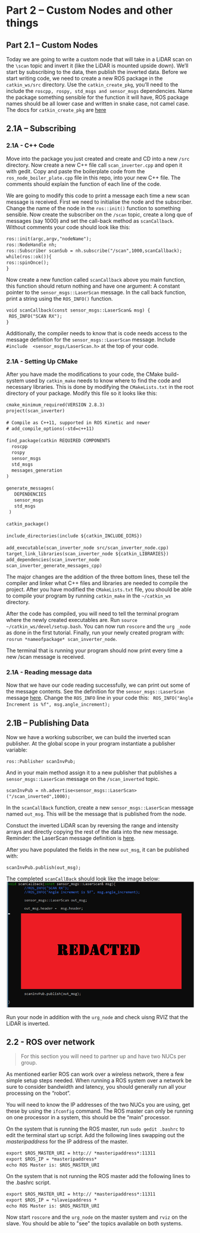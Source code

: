 # Part 2 – Custom Nodes and other things 
## Part 2.1 – Custom Nodes
Today we are going to write a custom node that will take in a LiDAR scan on the `\scan` topic and invert it (like the LiDAR is mounted upside down). We’ll start by subscribing to the data, then publish the inverted data. Before we start writing code, we need to create a new ROS package in the `catkin_ws/src` directory. Use the `catkin_create_pkg`, you’ll need to the include the `roscpp, rospy, std_msgs and sensor_msgs` dependencies. Name the package something sensible for the function it will have, ROS package names should be all lower case and written in snake case, not camel case. The docs for `catkin_create_pkg` are [here](https://catkin-tools.readthedocs.io/en/latest/verbs/catkin_create.html)     

## 2.1A – Subscribing 

### 2.1A - C++ Code
Move into the package you just created and create and CD into a new `/src` directory. Now create a new C++ file call `scan_inverter.cpp` and open it with gedit. Copy and paste the boilerplate code from the `ros_node_boiler_plate.cpp` file in this repo, into your new C++ file. The comments should explain the function of each line of the code. 

We are going to modify this code to print a message each time a new scan message is received. First we need to initialise the node and the subscriber. Change the name of the node in the `ros::init()` function to something sensible. Now create the subscriber on the `/scan` topic, create a long que of messages (say 1000) and set the call-back method as `scanCallback`. Without comments your code should look like this:
```
ros::init(argc,argv,"nodeName");
ros::NodeHandle nh;
ros::Subscriber scanSub = nh.subscribe("/scan",1000,scanCallback);
while(ros::ok()){
ros::spinOnce();
}

```
Now create a new function called `scanCallback` above you main function, this function should return nothing and have one argument: A constant pointer to the `sensor_msgs::LaserScan` message. In the call back function, print a string using the `ROS_INFO()` function.
 
 ```
 void scanCallback(const sensor_msgs::LaserScan& msg) {
  ROS_INFO("SCAN RX");
 }
 ```

Additionally, the compiler needs to know that is code needs access to the message definition for the `sensor_msgs::LaserScan` message. Include `#include  <sensor_msgs/LaserScan.h>` at the top of your code. 

### 2.1A - Setting Up CMake
After you have made the modifications to your code, the CMake build-system used by `catkin_make` needs to know where to find the code and necessary libraries. This is done by modifying the `CMakeLists.txt` in the root directory of your package. Modify this file so it looks like this:

```
cmake_minimum_required(VERSION 2.8.3)
project(scan_inverter)

# Compile as C++11, supported in ROS Kinetic and newer
# add_compile_options(-std=c++11)

find_package(catkin REQUIRED COMPONENTS
  roscpp
  rospy
  sensor_msgs
  std_msgs
  messages_generation
)

generate_messages(
   DEPENDENCIES
   sensor_msgs
   std_msgs
 )

catkin_package()

include_directories(include ${catkin_INCLUDE_DIRS})

add_executable(scan_inverter_node src/scan_inverter_node.cpp)
target_link_libraries(scan_inverter_node ${catkin_LIBRARIES})
add_dependencies(scan_inverter_node scan_inverter_generate_messages_cpp)
```

The major changes are the addition of the three bottom lines, these tell the compiler and linker what C++ files and libraries are needed to compile the project. After you have modified the `CMakeLists.txt` file, you should be able to compile your program by running `catkin_make` in the `~/catkin_ws` directory.  

After the code has compiled, you will need to tell the terminal program where the newly created executables are. Run `source ~/catkin_ws/devel/setup.bash`. You can now run `roscore` and the `urg _node` as done in the first tutorial. Finally, run your newly created program with: `rosrun *nameofpackage* scan_inverter_node`.

The terminal that is running your program should now print every time a new /scan message is received.    

### 2.1A - Reading message data
Now that we have our code reading successfully, we can print out some of the message contents. See the definition for the `sensor_msgs::LaserScan` message [here]( http://docs.ros.org/melodic/api/sensor_msgs/html/msg/LaserScan.html). Change the `ROS_INFO` line in your code this: ` ROS_INFO("Angle Increment is %f", msg.angle_increment);`

## 2.1B – Publishing Data
Now we have a working subscriber, we can build the inverted scan publisher.  At the global scope in your program instantiate a publisher variable:
 ```
ros::Publisher scanInvPub;
```
And in your main method assign it to a new publisher that publishes a `sensor_msgs::LaserScan` message on the `/scan_inverted` topic. 
```
scanInvPub = nh.advertise<sensor_msgs::LaserScan>("/scan_inverted",1000); 
``` 
In the `scanCallBack` function, create a new `sensor_msgs::LaserScan` message named `out_msg`. This will be the message that is published from the node. 

Constuct the inverted LiDAR scan by  reversing the range and intensity  arrays and directly copying the rest of the data into the new message. Reminder: the LaserScan message definition is [here](http://docs.ros.org/melodic/api/sensor_msgs/html/msg/LaserScan.html).

After you have populated the fields in the new `out_msg`, it can be published with:
```
scanInvPub.publish(out_msg);
```
The completed `scanCallBack` should look like the image below:
![](images/code_example_2.png)

Run your node in addition with the `urg_node` and check uisng RVIZ that the LiDAR is inverted. 

## 2.2 - ROS over network

 > For this section you will need to partner up and have two NUCs per group.
 
As mentioned earlier ROS can work over a wireless network, there a few simple setup steps needed. When running a ROS system over a network be sure to consider bandwidth and latency, you should generally run all your processing on the “robot”. 

You will need to know the IP addresses of the two NUCs you are using, get these by using the `ifconfig` command. The ROS master can only be running on one processor in a system, this should be the “main” processor. 

On the system that is running the ROS master, run `sudo gedit .bashrc` to edit the terminal start up script.  Add the following lines swapping out the *masteripaddress* for the IP address of the master.
```
export $ROS_MASTER_URI = http:// *masteripaddress*:11311
export $ROS_IP = *masteripaddress*
echo ROS Master is: $ROS_MASTER_URI
```
On the system that is not running the ROS master add the following lines to the .bashrc script.
```
export $ROS_MASTER_URI = http:// *masteripaddress*:11311
export $ROS_IP = *slaveipaddress *
echo ROS Master is: $ROS_MASTER_URI
```

Now start `roscore` and the `urg_node` on the master system and `rviz` on the slave. You should be able to "see" the topics available on both systems.
 

